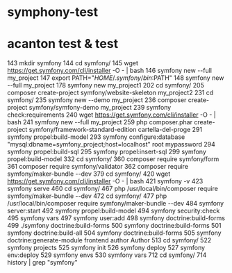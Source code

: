 # symphony-test
# acanton test & test

  143  mkdir symfony
  144  cd symfony/
  145  wget https://get.symfony.com/cli/installer -O - | bash
  146  symfony new --full my_project
  147  export PATH="$HOME/.symfony/bin:$PATH"
  148  symfony new --full my_project
  178  symfony new my_project1
  202  cd symfony/
  205  composer create-project symfony/website-skeleton my_project2
  231  cd symfony/
  235  symfony new --demo my_project
  236  composer create-project symfony/symfony-demo my_project
  239  symfony check:requirements
  240  wget https://get.symfony.com/cli/installer -O - | bash
  241  symfony new --full my_project
  259  php composer.phar create-project symfony/framework-standard-edition cartella-del-proge
  291  symfony propel:build-model
  293  symfony configure:database "mysql:dbname=symfony_project;host=localhost" root mypassword
  294  symfony propel:build-sql
  295  symfony propel:insert-sql
  299  symfony propel:build-model
  332  cd symfony/
  360  composer require symfony/form
  361  composer require symfony/validator
  362  composer require symfony/maker-bundle --dev
  379  cd symfony/
  420  wget https://get.symfony.com/cli/installer -O - | bash
  421  symfony -v
  423  symfony serve
  460  cd symfony/
  467  php /usr/local/bin/composer require symfony/maker-bundle --dev
  472  cd symfony/
  477  php /usr/local/bin/composer require symfony/maker-bundle --dev
  484  symfony server:start
  492  symfony propel:build-model
  494  symfony security:check
  495  symfony vars
  497  symfony user:add
  498  symfony doctrine:build-forms
  499  ./symfony doctrine:build-forms
  500  symfony doctrine:build-forms
  501  symfony doctrine:build-all
  504  symfony doctrine:build-forms
  505  symfony doctrine:generate-module frontend author Author
  513  cd symfony/
  522  symfony projects
  525  symfony init
  526  symfony deploy
  527  symfony env:deploy
  529  symfony envs
  530  symfony vars
  712  cd symfony/
  714  history | grep "symfony"

